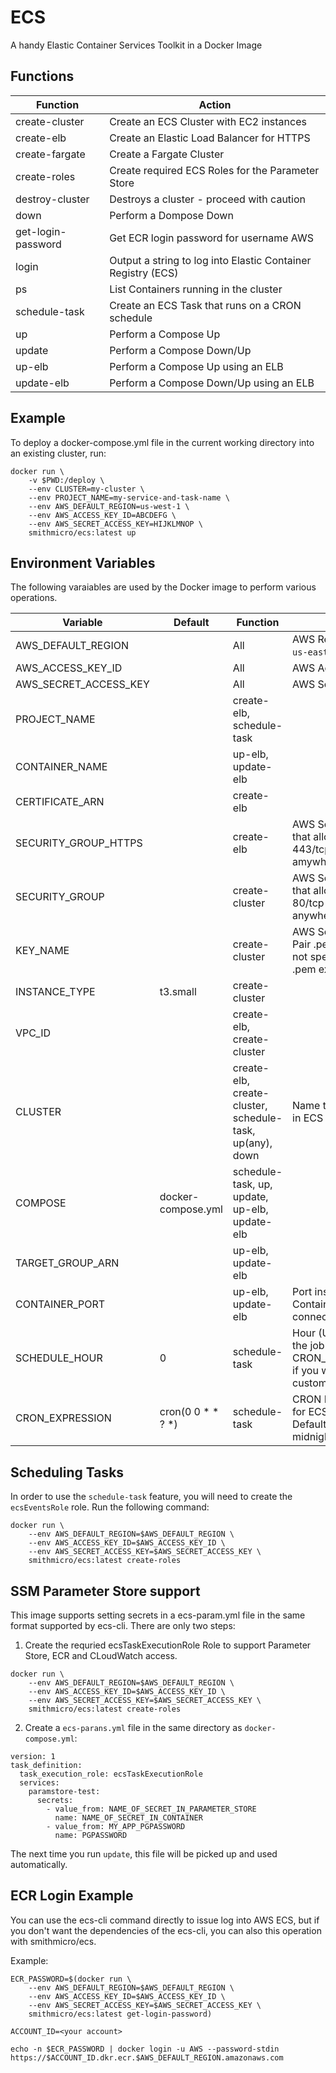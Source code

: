 # ECS
A handy Elastic Container Services Toolkit in a Docker Image

## Functions
| Function | Action |
|----------|--------|
|create-cluster  | Create an ECS Cluster with EC2 instances|
|create-elb      | Create an Elastic Load Balancer for HTTPS|
|create-fargate  | Create a Fargate Cluster|
|create-roles    | Create required ECS Roles for the Parameter Store|
|destroy-cluster | Destroys a cluster - proceed with caution|
|down            | Perform a Dompose Down|
|get-login-password | Get ECR login password for username AWS|
|login           | Output a string to log into Elastic Container Registry (ECS)|
|ps              | List Containers running in the cluster|
|schedule-task   | Create an ECS Task that runs on a CRON schedule|
|up              | Perform a Compose Up|
|update          | Perform a Compose Down/Up|
|up-elb          | Perform a Compose Up using an ELB|
|update-elb      | Perform a Compose Down/Up using an ELB|

## Example
To deploy a docker-compose.yml file in the current working directory into an existing cluster, run:
```
docker run \
    -v $PWD:/deploy \
    --env CLUSTER=my-cluster \
    --env PROJECT_NAME=my-service-and-task-name \
    --env AWS_DEFAULT_REGION=us-west-1 \
    --env AWS_ACCESS_KEY_ID=ABCDEFG \
    --env AWS_SECRET_ACCESS_KEY=HIJKLMNOP \
    smithmicro/ecs:latest up
```

## Environment Variables
The following varaiables are used by the Docker image to perform various operations.

| Variable | Default | Function | Notes |
|---|---|---|---|
|AWS_DEFAULT_REGION||All|AWS Region (e.g. `us-east-1`)|
|AWS_ACCESS_KEY_ID||All|AWS Access Key|
|AWS_SECRET_ACCESS_KEY||All|AWS Secret Key|
|PROJECT_NAME||create-elb, schedule-task||
|CONTAINER_NAME||up-elb, update-elb||
|CERTIFICATE_ARN||create-elb||
|SECURITY_GROUP_HTTPS||create-elb|AWS Secuirty group that allows ports 443/tcp from amywhere|
|SECURITY_GROUP||create-cluster|AWS Secuirty group that allows ports 80/tcp from anywhere|
|KEY_NAME||create-cluster|AWS Security Key Pair .pem file (do not specify the .pem extension)|
|INSTANCE_TYPE|t3.small|create-cluster||
|VPC_ID||create-elb, create-cluster||
|CLUSTER||create-elb, create-cluster, schedule-task, up(any), down|Name that appears in ECS Console|
|COMPOSE|docker-compose.yml|schedule-task, up, update, up-elb, update-elb||
|TARGET_GROUP_ARN||up-elb, update-elb||
|CONTAINER_PORT||up-elb, update-elb|Port inside the Container to connect to ELB|
|SCHEDULE_HOUR|0|schedule-task|Hour (UTC) to run the job daily.  Use CRON_EXPRESSION if you want to customize further.|
|CRON_EXPRESSION|cron(0 0 * * ? *)|schedule-task|CRON Expression for ECS Task - Default: Daily at midnight UTC|

## Scheduling Tasks
In order to use the `schedule-task` feature, you will need to create the `ecsEventsRole` role.  Run the following command:
```
docker run \
    --env AWS_DEFAULT_REGION=$AWS_DEFAULT_REGION \
    --env AWS_ACCESS_KEY_ID=$AWS_ACCESS_KEY_ID \
    --env AWS_SECRET_ACCESS_KEY=$AWS_SECRET_ACCESS_KEY \
    smithmicro/ecs:latest create-roles
```

## SSM Parameter Store support
This image supports setting secrets in a ecs-param.yml file in the same format supported by ecs-cli.  There are only two steps:

1. Create the requried ecsTaskExecutionRole Role to support Parameter Store, ECR and CLoudWatch access.
```
docker run \
    --env AWS_DEFAULT_REGION=$AWS_DEFAULT_REGION \
    --env AWS_ACCESS_KEY_ID=$AWS_ACCESS_KEY_ID \
    --env AWS_SECRET_ACCESS_KEY=$AWS_SECRET_ACCESS_KEY \
    smithmicro/ecs:latest create-roles
```
2. Create a `ecs-parans.yml` file in the same directory as `docker-compose.yml`:
```
version: 1
task_definition:
  task_execution_role: ecsTaskExecutionRole
  services:
    paramstore-test:
      secrets:
        - value_from: NAME_OF_SECRET_IN_PARAMETER_STORE
          name: NAME_OF_SECRET_IN_CONTAINER
        - value_from: MY_APP_PGPASSWORD
          name: PGPASSWORD
```
The next time you run `update`, this file will be picked up and used automatically.

## ECR Login Example
You can use the ecs-cli command directly to issue log into AWS ECS, but if you don't want the dependencies of the ecs-cli, you can also this operation with smithmicro/ecs.

Example:
```
ECR_PASSWORD=$(docker run \
    --env AWS_DEFAULT_REGION=$AWS_DEFAULT_REGION \
    --env AWS_ACCESS_KEY_ID=$AWS_ACCESS_KEY_ID \
    --env AWS_SECRET_ACCESS_KEY=$AWS_SECRET_ACCESS_KEY \
    smithmicro/ecs:latest get-login-password)

ACCOUNT_ID=<your account>

echo -n $ECR_PASSWORD | docker login -u AWS --password-stdin https://$ACCOUNT_ID.dkr.ecr.$AWS_DEFAULT_REGION.amazonaws.com

```